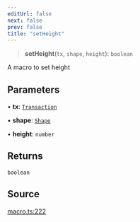 ```yaml
---
editUrl: false
next: false
prev: false
title: "setHeight"
---
```


> **setHeight**(`tx`, `shape`, `height`): `boolean`

A macro to set height

## Parameters

• **tx**: [`Transaction`](/api-core/classes/transaction/)

• **shape**: [`Shape`](/api-core/classes/shape/)

• **height**: `number`

## Returns

`boolean`

## Source

[macro.ts:222](https://github.com/dgmjs/dgmjs/blob/main/packages/core/src/macro.ts#L222)
